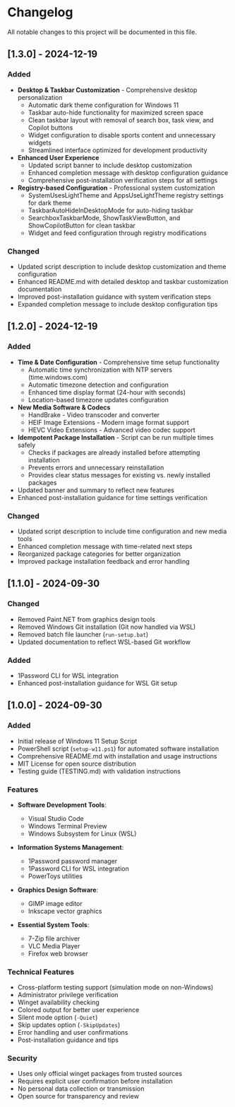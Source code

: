 # Changelog

All notable changes to this project will be documented in this file.

## [1.3.0] - 2024-12-19

### Added
- **Desktop & Taskbar Customization** - Comprehensive desktop personalization
  - Automatic dark theme configuration for Windows 11
  - Taskbar auto-hide functionality for maximized screen space
  - Clean taskbar layout with removal of search box, task view, and Copilot buttons
  - Widget configuration to disable sports content and unnecessary widgets
  - Streamlined interface optimized for development productivity
- **Enhanced User Experience**
  - Updated script banner to include desktop customization
  - Enhanced completion message with desktop configuration guidance
  - Comprehensive post-installation verification steps for all settings
- **Registry-based Configuration** - Professional system customization
  - SystemUsesLightTheme and AppsUseLightTheme registry settings for dark theme
  - TaskbarAutoHideInDesktopMode for auto-hiding taskbar
  - SearchboxTaskbarMode, ShowTaskViewButton, and ShowCopilotButton for clean taskbar
  - Widget and feed configuration through registry modifications

### Changed
- Updated script description to include desktop customization and theme configuration
- Enhanced README.md with detailed desktop and taskbar customization documentation
- Improved post-installation guidance with system verification steps
- Expanded completion message to include desktop configuration tips

## [1.2.0] - 2024-12-19

### Added
- **Time & Date Configuration** - Comprehensive time setup functionality
  - Automatic time synchronization with NTP servers (time.windows.com)
  - Automatic timezone detection and configuration
  - Enhanced time display format (24-hour with seconds)
  - Location-based timezone updates configuration
- **New Media Software & Codecs**
  - HandBrake - Video transcoder and converter
  - HEIF Image Extensions - Modern image format support
  - HEVC Video Extensions - Advanced video codec support
- **Idempotent Package Installation** - Script can be run multiple times safely
  - Checks if packages are already installed before attempting installation
  - Prevents errors and unnecessary reinstallation
  - Provides clear status messages for existing vs. newly installed packages
- Updated banner and summary to reflect new features
- Enhanced post-installation guidance for time settings verification

### Changed
- Updated script description to include time configuration and new media tools
- Enhanced completion message with time-related next steps
- Reorganized package categories for better organization
- Improved package installation feedback and error handling

## [1.1.0] - 2024-09-30

### Changed
- Removed Paint.NET from graphics design tools
- Removed Windows Git installation (Git now handled via WSL)
- Removed batch file launcher (`run-setup.bat`)
- Updated documentation to reflect WSL-based Git workflow

### Added
- 1Password CLI for WSL integration
- Enhanced post-installation guidance for WSL Git setup

## [1.0.0] - 2024-09-30

### Added
- Initial release of Windows 11 Setup Script
- PowerShell script (`setup-w11.ps1`) for automated software installation
- Comprehensive README.md with installation and usage instructions
- MIT License for open source distribution
- Testing guide (TESTING.md) with validation instructions

### Features
- **Software Development Tools**:
  - Visual Studio Code
  - Windows Terminal Preview
  - Windows Subsystem for Linux (WSL)

- **Information Systems Management**:
  - 1Password password manager
  - 1Password CLI for WSL integration
  - PowerToys utilities

- **Graphics Design Software**:
  - GIMP image editor
  - Inkscape vector graphics

- **Essential System Tools**:
  - 7-Zip file archiver
  - VLC Media Player
  - Firefox web browser

### Technical Features
- Cross-platform testing support (simulation mode on non-Windows)
- Administrator privilege verification
- Winget availability checking
- Colored output for better user experience
- Silent mode option (`-Quiet`)
- Skip updates option (`-SkipUpdates`)
- Error handling and user confirmations
- Post-installation guidance and tips

### Security
- Uses only official winget packages from trusted sources
- Requires explicit user confirmation before installation
- No personal data collection or transmission
- Open source for transparency and review